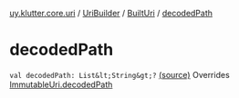 [uy.klutter.core.uri](../../index.md) / [UriBuilder](../index.md) / [BuiltUri](index.md) / [decodedPath](.)


# decodedPath
`val decodedPath: List&lt;String&gt;?` [(source)](https://github.com/kohesive/klutter/blob/master/core-jdk6/src/main/kotlin/uy/klutter/core/uri/UriBuilder.kt#L285)
Overrides [ImmutableUri.decodedPath](../../-immutable-uri/decoded-path.md)


